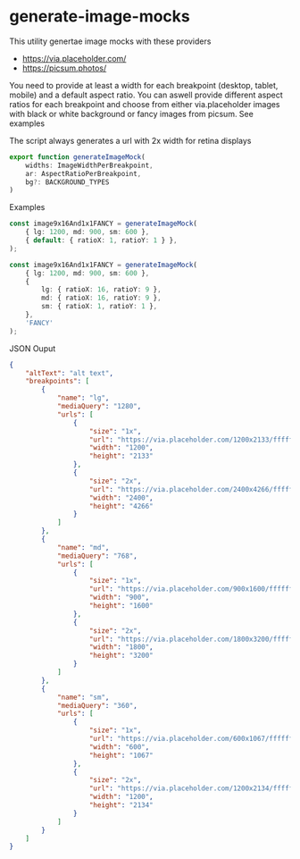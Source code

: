 # generate-image-mocks

This utility genertae image mocks with these providers
- https://via.placeholder.com/
- https://picsum.photos/

You need to provide at least a width for each breakpoint (desktop, tablet, mobile) and a default aspect ratio.
You can aswell provide different aspect ratios for each breakpoint and choose from either via.placeholder images with black or white background or fancy images from picsum. See examples

The script always generates a url with 2x width for retina displays

````typescript
export function generateImageMock(
    widths: ImageWidthPerBreakpoint,
    ar: AspectRatioPerBreakpoint,
    bg?: BACKGROUND_TYPES
)
````

Examples
````typescript
const image9x16And1x1FANCY = generateImageMock(
    { lg: 1200, md: 900, sm: 600 },
    { default: { ratioX: 1, ratioY: 1 } },
);

const image9x16And1x1FANCY = generateImageMock(
    { lg: 1200, md: 900, sm: 600 },
    {
        lg: { ratioX: 16, ratioY: 9 },
        md: { ratioX: 16, ratioY: 9 },
        sm: { ratioX: 1, ratioY: 1 },
    },
    'FANCY'
);
````

JSON Ouput
````json
{
    "altText": "alt text",
    "breakpoints": [
        {
            "name": "lg",
            "mediaQuery": "1280",
            "urls": [
                {
                    "size": "1x",
                    "url": "https://via.placeholder.com/1200x2133/ffffff/000000",
                    "width": "1200",
                    "height": "2133"
                },
                {
                    "size": "2x",
                    "url": "https://via.placeholder.com/2400x4266/ffffff/000000",
                    "width": "2400",
                    "height": "4266"
                }
            ]
        },
        {
            "name": "md",
            "mediaQuery": "768",
            "urls": [
                {
                    "size": "1x",
                    "url": "https://via.placeholder.com/900x1600/ffffff/000000",
                    "width": "900",
                    "height": "1600"
                },
                {
                    "size": "2x",
                    "url": "https://via.placeholder.com/1800x3200/ffffff/000000",
                    "width": "1800",
                    "height": "3200"
                }
            ]
        },
        {
            "name": "sm",
            "mediaQuery": "360",
            "urls": [
                {
                    "size": "1x",
                    "url": "https://via.placeholder.com/600x1067/ffffff/000000",
                    "width": "600",
                    "height": "1067"
                },
                {
                    "size": "2x",
                    "url": "https://via.placeholder.com/1200x2134/ffffff/000000",
                    "width": "1200",
                    "height": "2134"
                }
            ]
        }
    ]
}
````
